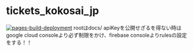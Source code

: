 # tickets_kokosai_jp
[![pages-build-deployment](https://github.com/JVM3S/tickets_kokosai_jp/actions/workflows/pages/pages-build-deployment/badge.svg)](https://github.com/JVM3S/tickets_kokosai_jp/actions/workflows/pages/pages-build-deployment)
rootはdocs/
apiKeyを公開せざるを得ない時はgoogle cloud consoleより必ず制限をかけ、firebase consoleよりrulesの設定をする！！
